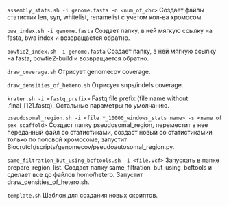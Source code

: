 ```assembly_stats.sh -i genome.fasta -n <num_of_chr>```
Создает файлы статистик len, syn, whitelist, renamelist с учетом кол-ва хромосом.

```bwa_index.sh -i genome.fasta```
Создает папку, в ней мягкую ссылку на fasta, bwa index и возвращается обратно.

```bowtie2_index.sh -i genome.fasta```
Создает папку, в ней мягкую ссылку на fasta, bowtie2-build и возвращается обратно.

```draw_coverage.sh```
Отрисует genomecov coverage. 

```draw_densities_of_hetero.sh```
Отрисует snps/indels coverage. 

```krater.sh -i <fastq_prefix>```
Fastq file prefix (file name without .final_[12].fastq). Остальные параметры по умолчанию.

```pseudosomal_region.sh -i <file *_10000_windows_stats name> -s <name of sex scaffold>```
Создаст папку pseudosomal_region, переместит в нее переданный файл со статистиками, создаст новый со статистикамии только по половой хромосоме, запустит Biocrutch/scripts/genomecov/pseudoautosomal_region.py.  

```same_filtration_but_using_bcftools.sh -i <file.vcf>```
Запускать в папке prepare_region_list. Создаст папку same_filtration_but_using_bcftools и сделает все до файлов homo/hetero. Запустит draw_densities_of_hetero.sh.

```template.sh```
Шаблон для создания новых скриптов.
